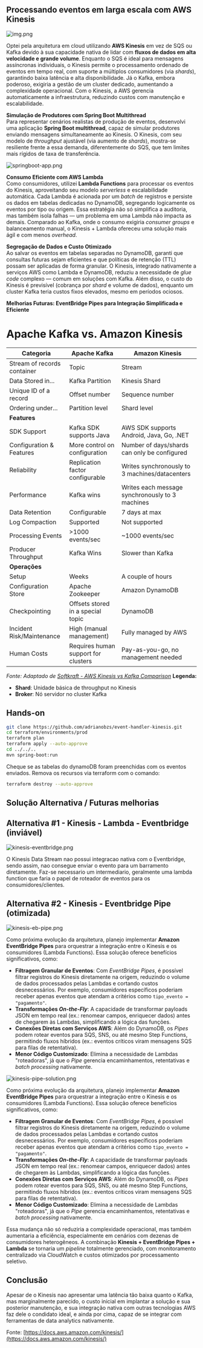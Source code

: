 
## Processando eventos em larga escala com AWS Kinesis

![img.png](kinesis.png)

Optei pela arquitetura em cloud utilizando **AWS Kinesis** em vez de SQS ou Kafka devido à sua capacidade nativa de lidar com 
**fluxos de dados em alta velocidade e grande volume**. Enquanto o SQS é ideal para mensagens assíncronas individuais, 
o Kinesis permite o processamento ordenado de eventos em tempo real, com suporte a múltiplos consumidores (via *shards*), 
garantindo baixa latência e alta disponibilidade. Já o Kafka, embora poderoso, exigiria a gestão de um cluster dedicado, 
aumentando a complexidade operacional. Com o Kinesis, a AWS gerencia automaticamente a infraestrutura, 
reduzindo custos com manutenção e escalabilidade.

**Simulação de Produtores com Spring Boot Multithread**  
Para representar cenários realistas de produção de eventos, desenvolvi uma aplicação 
**Spring Boot multithread**, capaz de simular produtores enviando mensagens simultaneamente ao Kinesis. 
O Kinesis, com seu modelo de *throughput* ajustável (via aumento de *shards*), 
mostra-se resiliente frente a essa demanda, diferentemente do SQS, que tem limites mais rígidos de taxa de transferência.

![springboot-app.png](springboot-app.png)

**Consumo Eficiente com AWS Lambda**  
Como consumidores, utilizei **Lambda Functions** para processar os eventos do Kinesis, aproveitando seu modelo *serverless* e escalabilidade automática. Cada Lambda é acionada por um *batch* de registros e persiste os dados em tabelas dedicadas no DynamoDB, segregando logicamente os eventos por tipo ou origem. Essa estratégia não só simplifica a auditoria, mas também isola falhas — um problema em uma Lambda não impacta as demais. Comparado ao Kafka, onde o consumo exigiria *consumer groups* e balanceamento manual, o Kinesis + Lambda ofereceu uma solução mais ágil e com menos *overhead*.

**Segregação de Dados e Custo Otimizado**  
Ao salvar os eventos em tabelas separadas no DynamoDB, garanti que consultas futuras sejam eficientes e que 
políticas de retenção (TTL) possam ser aplicadas de forma granular. 
O Kinesis, integrado nativamente a serviços AWS como Lambda e DynamoDB, 
reduziu a necessidade de *glue code* complexo — comum em soluções com Kafka. 
Além disso, o custo do Kinesis é previsível (cobrança por *shard* e volume de dados), 
enquanto um cluster Kafka teria custos fixos elevados, mesmo em períodos ociosos.

**Melhorias Futuras: EventBridge Pipes para Integração Simplificada e Eficiente**




# Apache Kafka vs. Amazon Kinesis

| Categoria                 | Apache Kafka                          | Amazon Kinesis                         |
|---------------------------|---------------------------------------|----------------------------------------|
| Stream of records container | Topic                               | Stream                                |
| Data Stored in...         | Kafka Partition                      | Kinesis Shard                         |
| Unique ID of a record     | Offset number                        | Sequence number                       |
| Ordering under...         | Partition level                      | Shard level                           |
| **Features**              |                                       |                                        |
| SDK Support               | Kafka SDK supports Java              | AWS SDK supports Android, Java, Go, .NET |
| Configuration & Features  | More control on configuration        | Number of days/shards can only be configured |
| Reliability               | Replication factor configurable      | Writes synchronously to 3 machines/datacenters |
| Performance               | Kafka wins                           | Writes each message synchronously to 3 machines |
| Data Retention            | Configurable                         | 7 days at max                         |
| Log Compaction            | Supported                            | Not supported                         |
| Processing Events         | >1000 events/sec                     | ~1000 events/sec                      |
| Producer Throughput       | Kafka Wins                           | Slower than Kafka                     |
| **Operações**             |                                       |                                        |
| Setup                     | Weeks                                | A couple of hours                      |
| Configuration Store       | Apache Zookeeper                     | Amazon DynamoDB                       |
| Checkpointing             | Offsets stored in a special topic    | DynamoDB                              |
| Incident Risk/Maintenance | High (manual management)             | Fully managed by AWS                  |
| Human Costs               | Requires human support for clusters  | Pay-as-you-go, no management needed   |

*Fonte: Adaptado de [Softkraft - AWS Kinesis vs Kafka Comparison](https://www.softkraft.co/aws-kinesis-vs-kafka-comparison/)*
**Legenda:**
- **Shard**: Unidade básica de throughput no Kinesis
- **Broker**: Nó servidor no cluster Kafka

## Hands-on

```bash
git clone https://github.com/adrianobzs/event-handler-kinesis.git
cd terraform/environments/prod
terraform plan
terraform apply --auto-approve
cd ../../..
mvn spring-boot:run
```
Cheque se as tabelas do dynamoDB foram preenchidas com os eventos enviados.
Remova os recursos via terraform com o comando:
```bash
terraform destroy --auto-approve
```

## Solução Alternativa / Futuras melhorias

## Alternativa #1 - Kinesis - Lambda - Eventbridge (inviável)
![kinesis-eventbridge.png](kinesis-eventbridge.png)

O Kinesis Data Stream nao possui integracao nativa com o Eventbridge, sendo assim, nao consegue enviar o evento para um 
barramento diretamente. Faz-se necessario um intermediario, geralmente uma lambda function que faria o papel de roteador
de eventos para os consumidores/clientes.

## Alternativa #2 - Kinesis - Eventbridge Pipe (otimizada)
![kinesis-eb-pipe.png](kinesis-eb-pipe.png)

Como próxima evolução da arquitetura, planejo implementar **Amazon EventBridge Pipes** para orquestrar a integração entre o Kinesis e os consumidores (Lambda Functions). Essa solução oferece benefícios significativos, como:
- **Filtragem Granular de Eventos**: Com *EventBridge Pipes*, é possível filtrar registros do Kinesis diretamente na origem, reduzindo o volume de dados processados pelas Lambdas e cortando custos desnecessários. Por exemplo, consumidores específicos poderiam receber apenas eventos que atendam a critérios como `tipo_evento = "pagamento"`.
- **Transformações *On-the-Fly***: A capacidade de transformar payloads JSON em tempo real (ex.: renomear campos, enriquecer dados) antes de chegarem às Lambdas, simplificando a lógica das funções.
- **Conexões Diretas com Serviços AWS**: Além do DynamoDB, os *Pipes* podem rotear eventos para SQS, SNS, ou até mesmo Step Functions, permitindo fluxos híbridos (ex.: eventos críticos viram mensagens SQS para filas de retentativa).
- **Menor Código Customizado**: Elimina a necessidade de Lambdas "roteadoras", já que o *Pipe* gerencia encaminhamentos, retentativas e *batch processing* nativamente.

![kinesis-pipe-solution.png](kinesis-pipe-solution.png)

Como próxima evolução da arquitetura, planejo implementar **Amazon EventBridge Pipes** para orquestrar a integração entre o Kinesis e os consumidores (Lambda Functions). Essa solução oferece benefícios significativos, como:
- **Filtragem Granular de Eventos**: Com *EventBridge Pipes*, é possível filtrar registros do Kinesis diretamente na origem, reduzindo o volume de dados processados pelas Lambdas e cortando custos desnecessários. Por exemplo, consumidores específicos poderiam receber apenas eventos que atendam a critérios como `tipo_evento = "pagamento"`.
- **Transformações *On-the-Fly***: A capacidade de transformar payloads JSON em tempo real (ex.: renomear campos, enriquecer dados) antes de chegarem às Lambdas, simplificando a lógica das funções.
- **Conexões Diretas com Serviços AWS**: Além do DynamoDB, os *Pipes* podem rotear eventos para SQS, SNS, ou até mesmo Step Functions, permitindo fluxos híbridos (ex.: eventos críticos viram mensagens SQS para filas de retentativa).
- **Menor Código Customizado**: Elimina a necessidade de Lambdas "roteadoras", já que o *Pipe* gerencia encaminhamentos, retentativas e *batch processing* nativamente.

Essa mudança não só reduziria a complexidade operacional, mas também aumentaria a eficiência,
especialmente em cenários com dezenas de consumidores heterogêneos. A combinação **Kinesis + EventBridge Pipes + Lambda**
se tornaria um *pipeline* totalmente gerenciado, com monitoramento centralizado via CloudWatch e
custos otimizados por processamento seletivo.

## Conclusão

Apesar de o Kinesis nao apresentar uma latência tão baixa quanto o Kafka, mas marginalmente parecido, o custo inicial em
implantar a solução e sua posterior manutenção, e sua integração nativa com outras tecnologias AWS faz dele o condidato ideal,
e ainda por cima, capaz de se integrar com ferramentas de data analytics nativamente.


Fonte: [https://docs.aws.amazon.com/kinesis/](https://docs.aws.amazon.com/kinesis/)